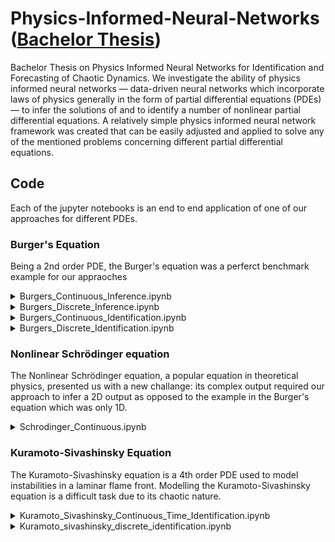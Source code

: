 # Physics-Informed-Neural-Networks ([Bachelor Thesis](https://github.com/Zador-Pataki/Physics-Informed-Neural-Networks/files/7711682/Physics_Informed_NN.pdf))
Bachelor Thesis on Physics Informed Neural Networks for Identification and Forecasting of Chaotic Dynamics. We investigate the ability of physics informed neural networks
— data-driven neural networks which incorporate laws of physics generally in the form of partial differential equations (PDEs) — to infer the solutions of and to identify a number of nonlinear partial differential equations. A relatively simple physics informed neural network framework was created that can be easily adjusted and applied to solve any of the mentioned problems concerning different partial differential equations. 

## Code
Each of the jupyter notebooks is an end to end application of one of our approaches for different PDEs.
### Burger's Equation
Being a 2nd order PDE, the Burger's equation was a perferct benchmark example for our appraoches
<details><summary>Burgers_Continuous_Inference.ipynb</summary>
Given PDE parameters and low amounts of boundary and initial data, this framework infers the spatio-temporal behaviour of the Burger's equaiton in cotious time. </details>

<details><summary>Burgers_Discrete_Inference.ipynb</summary>
Given PDE parameters and low amounts of boundary and initial data , this framework infers the spatio-temporal behaviour of the Burger's equaiton in discrete time.
</details>
<details><summary>Burgers_Continuous_Identification.ipynb</summary>
Given spatio-temporal data, this framework infers the PDE parameters of the Burger's equaiton in continuous time.
</details>
<details><summary>Burgers_Discrete_Identification.ipynb</summary>
Given spatio-temporal data, this framework infers the PDE parameters of the Burger's equaiton in discrete time.</details>
  
### Nonlinear Schrödinger equation
The Nonlinear Schrödinger equation, a popular equation in theoretical physics, presented us with a new challange: its complex output required our approach to infer a 2D output as opposed to the example in the Burger's equation which was only 1D.
<details><summary>Schrodinger_Continuous.ipynb</summary>
Given PDE parameters and low amounts of boundary and initial data, this framework infers the spatio-temporal behaviour of the Nonlinear Schrödinger equaiton in cotious time. </details>

### Kuramoto-Sivashinsky Equation
The Kuramoto-Sivashinsky equation is a 4th order PDE used to model instabilities in a laminar flame front. Modelling the Kuramoto-Sivashinsky equation is a difficult task due to its chaotic nature.
<details><summary>Kuramoto_Sivashinsky_Continuous_Time_Identification.ipynb</summary>
Given spatio-temporal data, this framework infers the PDE parameters of the Kuramoto-Sivashinsky equaiton in continuous time.
</details>
<details><summary>Kuramoto_sivashinsky_discrete_identification.ipynb</summary>
Given spatio-temporal data, this framework infers the PDE parameters of the Kuramoto-Sivashinsky equaiton in discrete time.
</details>
